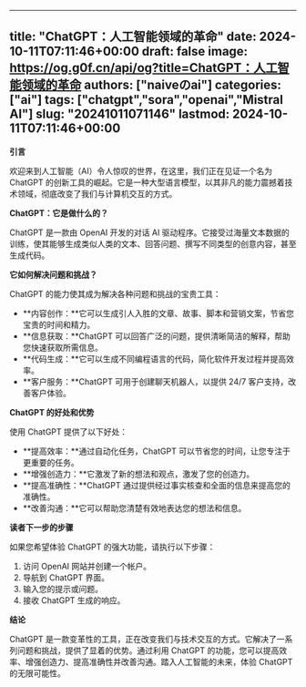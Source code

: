 
---
title: "ChatGPT：人工智能领域的革命"
date: 2024-10-11T07:11:46+00:00
draft: false
image: https://og.g0f.cn/api/og?title=ChatGPT：人工智能领域的革命
authors: ["naiveのai"]
categories: ["ai"]
tags: ["chatgpt","sora","openai","Mistral AI"]
slug: "20241011071146"
lastmod: 2024-10-11T07:11:46+00:00
---
**引言**

欢迎来到人工智能（AI）令人惊叹的世界，在这里，我们正在见证一个名为 ChatGPT 的创新工具的崛起。它是一种大型语言模型，以其非凡的能力震撼着技术领域，彻底改变了我们与计算机交互的方式。

**ChatGPT：它是做什么的？**

ChatGPT 是一款由 OpenAI 开发的对话 AI 驱动程序。它接受过海量文本数据的训练，使其能够生成类似人类的文本、回答问题、撰写不同类型的创意内容，甚至生成代码。

**它如何解决问题和挑战？**

ChatGPT 的能力使其成为解决各种问题和挑战的宝贵工具：

- **内容创作：**它可以生成引人入胜的文章、故事、脚本和营销文案，节省您宝贵的时间和精力。
- **信息获取：**ChatGPT 可以回答广泛的问题，提供清晰简洁的解释，帮助您快速获取所需信息。
- **代码生成：**它可以生成不同编程语言的代码，简化软件开发过程并提高效率。
- **客户服务：**ChatGPT 可用于创建聊天机器人，以提供 24/7 客户支持，改善客户体验。

**ChatGPT 的好处和优势**

使用 ChatGPT 提供了以下好处：

- **提高效率：**通过自动化任务，ChatGPT 可以节省您的时间，让您专注于更重要的任务。
- **增强创造力：**它激发了新的想法和观点，激发了您的创造力。
- **提高准确性：**ChatGPT 通过提供经过事实核查和全面的信息来提高您的准确性。
- **改善沟通：**它可以帮助您清楚有效地表达您的想法和信息。

**读者下一步的步骤**

如果您希望体验 ChatGPT 的强大功能，请执行以下步骤：

1. 访问 OpenAI 网站并创建一个帐户。
2. 导航到 ChatGPT 界面。
3. 输入您的提示或问题。
4. 接收 ChatGPT 生成的响应。

**结论**

ChatGPT 是一款变革性的工具，正在改变我们与技术交互的方式。它解决了一系列问题和挑战，提供了显着的优势。通过利用 ChatGPT 的功能，您可以提高效率、增强创造力、提高准确性并改善沟通。踏入人工智能的未来，体验 ChatGPT 的无限可能性。